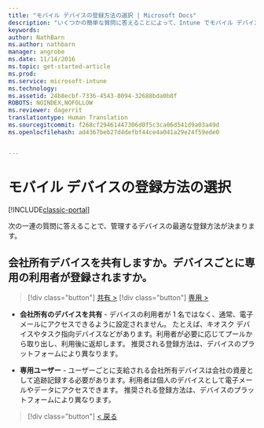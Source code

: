 ```yaml
---
title: "モバイル デバイスの登録方法の選択 | Microsoft Docs"
description: "いくつかの簡単な質問に答えることによって、Intune でモバイル デバイスを登録する方法を決定する"
keywords: 
author: NathBarn
ms.author: nathbarn
manager: angrobe
ms.date: 11/14/2016
ms.topic: get-started-article
ms.prod: 
ms.service: microsoft-intune
ms.technology: 
ms.assetid: 24b8ecbf-7336-4543-8094-32688bda0b8f
ROBOTS: NOINDEX,NOFOLLOW
ms.reviewer: dagerrit
translationtype: Human Translation
ms.sourcegitcommit: f268cf29461447306d0f5c3ca06d541d9a03a49d
ms.openlocfilehash: ad4367beb27d4defbf44ce4a041a29e24f59ede0


---
```

# <a name="choose-how-to-enroll-mobile-devices"></a>モバイル デバイスの登録方法の選択

[!INCLUDE[classic-portal](../includes/classic-portal.md)]

次の一連の質問に答えることで、管理するデバイスの最適な登録方法が決まります。

## <a name="are-your-company-owned-devices-shared-or-do-they-have-dedicated-users"></a>**会社所有デバイスを共有しますか。デバイスごとに専用の利用者が登録されますか。**

> [!div class="button"]
[共有 >](choose-how-to-enroll-devices4.md)
> [!div class="button"]
[専用 >](choose-how-to-enroll-devices6.md)

- **会社所有のデバイスを共有** - デバイスの利用者が 1 名ではなく、通常、電子メールにアクセスできるように設定されません。 たとえば、キオスク デバイスやタスク指向デバイスなどがあります。利用者が必要に応じてプールから取り出し、利用後に返却します。 推奨される登録方法は、デバイスのプラットフォームにより異なります。

- **専用ユーザー** - ユーザーごとに支給される会社所有デバイスは会社の資産として追跡記録する必要があります。利用者は個人のデバイスとして電子メールやデータにアクセスできます。 推奨される登録方法は、デバイスのプラットフォームにより異なります。

> [!div class="button"]
[< 戻る](choose-how-to-enroll-devices1.md)



<!--HONumber=Dec16_HO3-->


